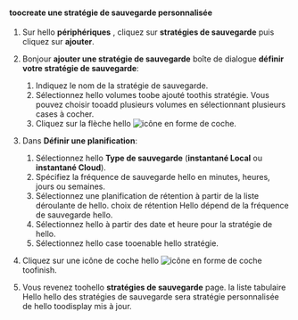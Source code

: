 <!--author=SharS last changed: 11/04/15-->


#### <a name="toocreate-a-custom-backup-policy"></a>toocreate une stratégie de sauvegarde personnalisée
1. Sur hello **périphériques** , cliquez sur **stratégies de sauvegarde** puis cliquez sur **ajouter**.
2. Bonjour **ajouter une stratégie de sauvegarde** boîte de dialogue **définir votre stratégie de sauvegarde**:
   
   1. Indiquez le nom de la stratégie de sauvegarde.
   2. Sélectionnez hello volumes toobe ajouté toothis stratégie. Vous pouvez choisir tooadd plusieurs volumes en sélectionnant plusieurs cases à cocher.
   3. Cliquez sur la flèche hello ![icône en forme de coche](./media/storsimple-create-custom-backup-policy-u2/HCS_ArrowIcon-include.png).
3. Dans **Définir une planification**:
   
   1. Sélectionnez hello **Type de sauvegarde** (**instantané Local** ou **instantané Cloud**).
   2. Spécifiez la fréquence de sauvegarde hello en minutes, heures, jours ou semaines.
   3. Sélectionnez une planification de rétention à partir de la liste déroulante de hello. choix de rétention Hello dépend de la fréquence de sauvegarde hello. 
   4. Sélectionnez hello à partir des date et heure pour la stratégie de hello.
   5. Sélectionnez hello case tooenable hello stratégie.
4. Cliquez sur une icône de coche hello ![icône en forme de coche](./media/storsimple-add-backup-policy-u2/HCS_CheckIcon-include.png) toofinish.
5. Vous revenez toohello **stratégies de sauvegarde** page. la liste tabulaire Hello hello des stratégies de sauvegarde sera stratégie personnalisée de hello toodisplay mis à jour.

